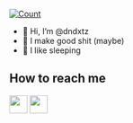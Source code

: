 [![Count](https://komarev.com/ghpvc/?username=dndxtz&style=flat-square&color=red)](https://github.com/dndxtz)

- 👊  Hi, I’m @dndxtz
- 📱   I make good shit (maybe)
- 🛌  I like sleeping

## How to reach me
[<img src="https://www.vectorlogo.zone/logos/twitter/twitter-tile.svg" width="32">](https://twitter.com/dndxtzy)
[<img src="https://www.vectorlogo.zone/logos/telegram/telegram-tile.svg" width="32">](http://t.me/dndxtz)

